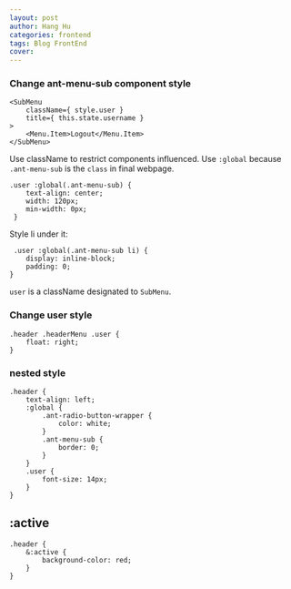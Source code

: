 ```yaml
---
layout: post
author: Hang Hu
categories: frontend
tags: Blog FrontEnd 
cover: 
---
```

### Change ant-menu-sub component style

```
<SubMenu
    className={ style.user }
    title={ this.state.username }
>
    <Menu.Item>Logout</Menu.Item>
</SubMenu>
```


Use className to restrict components influenced. Use `:global` because `.ant-menu-sub` is the `class` in final webpage.


```
.user :global(.ant-menu-sub) {
    text-align: center;
    width: 120px;
    min-width: 0px;
 }
```


Style li under it:


```
 .user :global(.ant-menu-sub li) {
    display: inline-block;
    padding: 0;
}
```


`user` is a className designated to `SubMenu`.


### Change user style


```
.header .headerMenu .user {
    float: right;
}
```


### nested style


```
.header {
    text-align: left;
    :global {
        .ant-radio-button-wrapper {
            color: white;
        }
        .ant-menu-sub {
            border: 0;
        }
    }
    .user {
        font-size: 14px;
    }
}
```


## :active


```
.header {
    &:active {
        background-color: red;
    }
}
```
